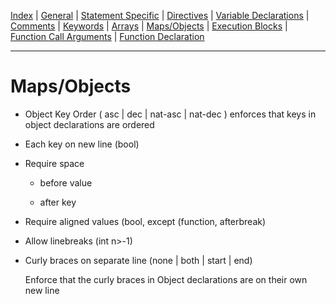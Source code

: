 [Index](README.md) |
[General](general.md) |
[Statement Specific](statement.md) |
[Directives](directive.md) |
[Variable Declarations](variable.md) |
[Comments](comment.md) |
[Keywords](keyword.md) |
[Arrays](array.md) |
[Maps/Objects](map.md) |
[Execution Blocks](block.md) |
[Function Call Arguments](call.md) |
[Function Declaration](function.md)

---
# Maps/Objects
- Object Key Order ( asc | dec | nat-asc | nat-dec )
    enforces that keys in object declarations are ordered

- Each key on new line (bool)

- Require space
  - before value

  - after key

- Require aligned values (bool, except (function, afterbreak)

- Allow linebreaks (int n>-1)

- Curly braces on separate line (none | both | start | end)

   Enforce that the curly braces in Object declarations are on their own new line